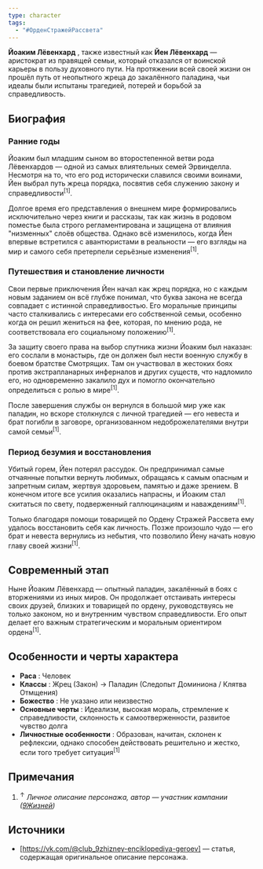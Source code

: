 ```yaml
---
type: character
tags:
  - "#ОрденСтражейРассвета"
---
```

**Йоаким Лёвенхард** , также известный как **Йен Лёвенхард** — аристократ из правящей семьи, который отказался от воинской карьеры в пользу духовного пути. На протяжении всей своей жизни он прошёл путь от неопытного жреца до закалённого паладина, чьи идеалы были испытаны трагедией, потерей и борьбой за справедливость.

## Биография

### Ранние годы

Йоаким был младшим сыном во второстепенной ветви рода Лёвенхардов — одной из самых влиятельных семей Эрвинделла. Несмотря на то, что его род исторически славился своими воинами, Йен выбрал путь жреца порядка, посвятив себя служению закону и справедливости<sup>[1]</sup>.

Долгое время его представления о внешнем мире формировались исключительно через книги и рассказы, так как жизнь в родовом поместье была строго регламентирована и защищена от влияния "низменных" слоёв общества. Однако всё изменилось, когда Йен впервые встретился с авантюристами в реальности — его взгляды на мир и самого себя претерпели серьёзные изменения<sup>[1]</sup>.

### Путешествия и становление личности

Свои первые приключения Йен начал как жрец порядка, но с каждым новым заданием он всё глубже понимал, что буква закона не всегда совпадает с истинной справедливостью. Его моральные принципы часто сталкивались с интересами его собственной семьи, особенно когда он решил жениться на фее, которая, по мнению рода, не соответствовала его социальному положению<sup>[1]</sup>.

За защиту своего права на выбор спутника жизни Йоаким был наказан: его сослали в монастырь, где он должен был нести военную службу в боевом братстве Смотрящих. Там он участвовал в жестоких боях против экстрапланарных инферналов и других существ, что надломило его, но одновременно закалило дух и помогло окончательно определиться с ролью в мире<sup>[1]</sup>.

После завершения службы он вернулся в большой мир уже как паладин, но вскоре столкнулся с личной трагедией — его невеста и брат погибли в заговоре, организованном недоброжелателями внутри самой семьи<sup>[1]</sup>.

### Период безумия и восстановления

Убитый горем, Йен потерял рассудок. Он предпринимал самые отчаянные попытки вернуть любимых, обращаясь к самым опасным и запретным силам, жертвуя здоровьем, памятью и даже зрением. В конечном итоге все усилия оказались напрасны, и Йоаким стал скитаться по свету, подверженный галлюцинациям и наваждениям<sup>[1]</sup>.

Только благодаря помощи товарищей по Ордену Стражей Рассвета ему удалось восстановить себя как личность. Позже произошло чудо — его брат и невеста вернулись из небытия, что позволило Йену начать новую главу своей жизни<sup>[1]</sup>.

## Современный этап

Ныне Йоаким Лёвенхард — опытный паладин, закалённый в боях с вторжениями из иных миров. Он продолжает отстаивать интересы своих друзей, близких и товарищей по ордену, руководствуясь не только законом, но и внутренним чувством справедливости. Его опыт делает его важным стратегическим и моральным ориентиром ордена<sup>[1]</sup>.

## Особенности и черты характера

- **Раса** : Человек
- **Классы** : Жрец (Закон) → Паладин (Следопыт Доминиона / Клятва Отмщения)
- **Божество** : Не указано или неизвестно
- **Основные черты** : Идеализм, высокая мораль, стремление к справедливости, склонность к самоотверженности, развитое чувство долга
- **Личностные особенности** : Образован, начитан, склонен к рефлексии, однако способен действовать решительно и жестко, если того требует ситуация<sup>[1]</sup>
## Примечания
1. <sup>↑</sup> _Личное описание персонажа, автор — участник кампании ([9Жизней](https://vk.com/@club_9zhizney))_

## Источники
- [https://vk.com/@club_9zhizney-enciklopediya-geroev] — статья, содержащая оригинальное описание персонажа.